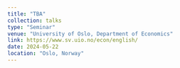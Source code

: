 ```yaml
---
title: "TBA"
collection: talks
type: "Seminar"
venue: "University of Oslo, Department of Economics"
link: https://www.sv.uio.no/econ/english/
date: 2024-05-22
location: "Oslo, Norway"
---
```

